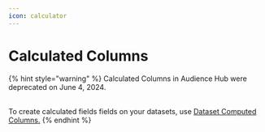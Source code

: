 ```yaml
---
icon: calculator
---
```


# Calculated Columns

{% hint style="warning" %}
Calculated Columns in Audience Hub were deprecated on June 4, 2024.

\
To create calculated fields fields on your datasets, use [Dataset Computed Columns](../datasets/core-concepts-3.md)[.](../datasets/core-concepts/#computed-columns)
{% endhint %}
